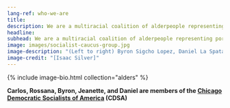 ```yaml
---
lang-ref: who-we-are
title:
description: We are a multiracial coalition of alderpeople representing portions of 20 neighborhoods
headline:
subhead: We are a multiracial coalition of alderpeople representing portions of 20 neighborhoods on the south, north, northwest, and lower west sides of Chicago. We are Black, white, Latinx, immigrants, descendents of immigrants, and descendents of slaves. We are the Democratic Socialist Caucus of the Chicago City Council.
image: images/socialist-caucus-group.jpg
image-description: "(Left to right) Byron Sigcho Lopez, Daniel La Spata, Rossana Rodriguez Sánchez, Jeanette Taylor, Carlos Ramirez-Rosa"
image-credit: "[Isaac Silver]"
---
```


{% include image-bio.html collection="alders" %}

**Carlos, Rossana, Byron, Jeanette, and Daniel are members of the [Chicago Democratic Socialists of America](https://chicagodsa.org/) (CDSA)**
